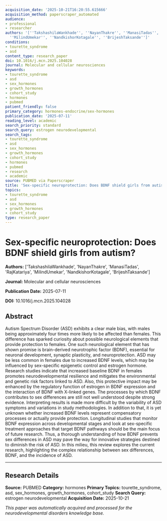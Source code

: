 ```yaml
---
acquisition_date: '2025-10-21T16:20:55.615666'
acquisition_method: paperscraper_automated
audience:
- professional
- researcher
authors: '[''TakshashilaWankhade'', ''NayanThakre'', ''ManasiTadas'', ''RajKatariya'',
  ''MilindUmekar'', ''NandkishorKotagale'', ''BrijeshTaksande'']'
conditions:
- tourette_syndrome
- asd
content_type: research_paper
doi: 10.1016/j.mcn.2025.104028
journal: Molecular and cellular neurosciences
keywords:
- tourette_syndrome
- asd
- sex_hormones
- growth_hormones
- cohort_study
- hormones
- pubmed
patient_friendly: false
primary_category: hormones-endocrine/sex-hormones
publication_date: '2025-07-11'
reading_level: academic
search_priority: standard
search_query: estrogen neurodevelopmental
search_tags:
- tourette_syndrome
- asd
- sex_hormones
- growth_hormones
- cohort_study
- hormones
- pubmed
- research
- academic
source: PUBMED via Paperscraper
title: 'Sex-specific neuroprotection: Does BDNF shield girls from autism?'
topics:
- tourette_syndrome
- asd
- sex_hormones
- growth_hormones
- cohort_study
type: research_paper
---
```


# Sex-specific neuroprotection: Does BDNF shield girls from autism?

**Authors:** ['TakshashilaWankhade', 'NayanThakre', 'ManasiTadas', 'RajKatariya', 'MilindUmekar', 'NandkishorKotagale', 'BrijeshTaksande']

**Journal:** Molecular and cellular neurosciences

**Publication Date:** 2025-07-11

**DOI:** 10.1016/j.mcn.2025.104028

## Abstract

Autism Spectrum Disorder (ASD) exhibits a clear male bias, with males being approximately four times more likely to be affected than females. This difference has sparked curiosity about possible neurological elements that provide protection to females. One such neurological element that has shown promise is brain-derived neurotrophic factor (BDNF), essential for neuronal development, synaptic plasticity, and neuroprotection. ASD may be less common in females due to increased BDNF levels, which may be influenced by sex-specific epigenetic control and estrogen hormone. Research studies indicate that increased baseline BDNF in females promotes neurodevelopmental resilience and mitigates the environmental and genetic risk factors linked to ASD. Also, this protective impact may be enhanced by the regulatory function of estrogen in BDNF expression and the interaction of BDNF with X-linked genes. The processes by which BDNF contributes to sex differences are still not well understood despite strong evidence. Interpreting results is made more difficult by the variability of ASD symptoms and variations in study methodologies. In addition to that, it is yet unknown whether increased BDNF levels represent compensatory processes or actually provide protection. Longitudinal studies that monitor BDNF expression across developmental stages and look at sex-specific treatment approaches that target BDNF pathways should be the main focus of future research. Thus, a thorough understanding of how BDNF prevents sex differences in ASD may pave the way for innovative strategies destined to diminish the risk of ASD. In this milieu, this review explores the current research, highlighting the complex relationship between sex differences, BDNF, and the incidence of ASD.

---

## Research Details

**Source:** PUBMED
**Category:** hormones
**Primary Topics:** tourette_syndrome, asd, sex_hormones, growth_hormones, cohort_study
**Search Query:** estrogen neurodevelopmental
**Acquisition Date:** 2025-10-21

*This paper was automatically acquired and processed for the neurodevelopmental disorders knowledge base.*
